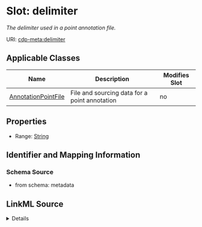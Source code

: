 # Slot: delimiter


_The delimiter used in a point annotation file._



URI: [cdp-meta:delimiter](metadatadelimiter)



<!-- no inheritance hierarchy -->




## Applicable Classes

| Name | Description | Modifies Slot |
| --- | --- | --- |
[AnnotationPointFile](AnnotationPointFile.md) | File and sourcing data for a point annotation |  no  |







## Properties

* Range: [String](String.md)





## Identifier and Mapping Information







### Schema Source


* from schema: metadata




## LinkML Source

<details>
```yaml
name: delimiter
description: The delimiter used in a point annotation file.
from_schema: metadata
exact_mappings:
- cdp-common:annotation_source_file_delimiter
rank: 1000
ifabsent: string(,)
alias: delimiter
owner: AnnotationPointFile
domain_of:
- AnnotationPointFile
range: string
inlined: true
inlined_as_list: true

```
</details>
